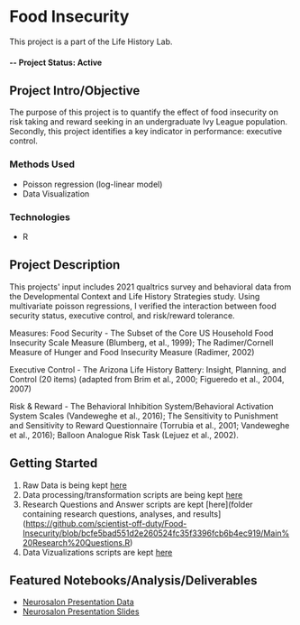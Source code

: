# Food Insecurity

This project is a part of the Life History Lab.

#### -- Project Status: Active

## Project Intro/Objective
The purpose of this project is to quantify the effect of food insecurity on risk taking and reward seeking in an undergraduate Ivy League population. Secondly, this project identifies a key indicator in performance: executive control. 

### Methods Used
* Poisson regression (log-linear model)
* Data Visualization

### Technologies
* R 

## Project Description
This projects' input includes 2021 qualtrics survey and behavioral data from the Developmental Context and Life History Strategies study. Using multivariate poisson regressions, I verified the interaction between food security status, executive control, and risk/reward tolerance. 

Measures:
Food Security - The Subset of the Core US Household Food Insecurity Scale Measure (Blumberg, et al., 1999); The  Radimer/Cornell  Measure  of  Hunger  and  Food  Insecurity Measure  (Radimer,  2002)

Executive Control - The Arizona Life History Battery: Insight, Planning, and Control (20 items) (adapted from Brim et al., 2000; Figueredo et al., 2004, 2007)

Risk & Reward - The Behavioral Inhibition System/Behavioral Activation System Scales (Vandeweghe  et  al.,  2016); The Sensitivity to Punishment and Sensitivity to Reward Questionnaire (Torrubia et al., 2001; Vandeweghe et al., 2016); Balloon Analogue Risk Task (Lejuez et al., 2002).

## Getting Started
1. Raw Data is being kept [here](https://github.com/scientist-off-duty/Food-Insecurity/blob/bcfe5bad551d2e260524fc35f3396fcb6b4ec919/final_scores_2021_3-22.csv)
3. Data processing/transformation scripts are being kept [here](https://github.com/scientist-off-duty/Food-Insecurity/blob/bcfe5bad551d2e260524fc35f3396fcb6b4ec919/Data%20Prep%20minus%20STROOP.R)
4. Research Questions and Answer scripts are kept [here](folder containing research questions, analyses, and results](https://github.com/scientist-off-duty/Food-Insecurity/blob/bcfe5bad551d2e260524fc35f3396fcb6b4ec919/Main%20Research%20Questions.R)
5. Data Vizualizations scripts are kept [here](https://github.com/scientist-off-duty/Food-Insecurity/blob/bcfe5bad551d2e260524fc35f3396fcb6b4ec919/Graphs%20and%20Chart.R)

## Featured Notebooks/Analysis/Deliverables
* [Neurosalon Presentation Data](https://github.com/scientist-off-duty/Food-Insecurity/blob/bcfe5bad551d2e260524fc35f3396fcb6b4ec919/Final%20NeuroSalon%20Presentation.R)
* [Neurosalon Presentation Slides](https://cornell.box.com/s/172fel0686g5lau9h8033z8b1l4ha90y)
